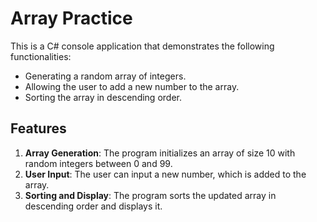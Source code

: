 # Array Practice

This is a C# console application that demonstrates the following functionalities:
- Generating a random array of integers.
- Allowing the user to add a new number to the array.
- Sorting the array in descending order.

## Features
1. **Array Generation**: The program initializes an array of size 10 with random integers between 0 and 99.
2. **User Input**: The user can input a new number, which is added to the array.
3. **Sorting and Display**: The program sorts the updated array in descending order and displays it.


